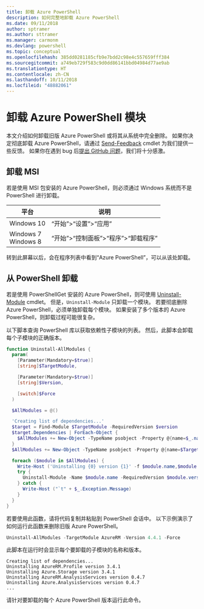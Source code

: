 ```yaml
---
title: 卸载 Azure PowerShell
description: 如何完整地卸载 Azure PowerShell
ms.date: 09/11/2018
author: sptramer
ms.author: sttramer
ms.manager: carmonm
ms.devlang: powershell
ms.topic: conceptual
ms.openlocfilehash: 385dd0281185cfb9e7bdd2c98e4c557659fff384
ms.sourcegitcommit: a749eb729f583c9d0dd86141bbd04984d77ae9ab
ms.translationtype: HT
ms.contentlocale: zh-CN
ms.lasthandoff: 10/11/2018
ms.locfileid: "48882061"
---
```

# <a name="uninstall-the-azure-powershell-module"></a>卸载 Azure PowerShell 模块

本文介绍如何卸载旧版 Azure PowerShell 或将其从系统中完全删除。 如果你决定彻底卸载 Azure PowerShell，请通过 [Send-Feedback](/powershell/module/azurerm.profile/send-feedback) cmdlet 为我们提供一些反馈。
如果你在遇到 bug 后[提出 GitHub 问题](https://github.com/azure/azure-powershell/issues)，我们将十分感激。

## <a name="uninstall-msi"></a>卸载 MSI

若是使用 MSI 包安装的 Azure PowerShell，则必须通过 Windows 系统而不是 PowerShell 进行卸载。

| 平台 | 说明 |
|----------|--------------|
| Windows 10 | “开始”>“设置”>“应用” |
| Windows 7 </br>Windows 8 | “开始”>“控制面板”>“程序”>“卸载程序” |

转到此屏幕以后，会在程序列表中看到“Azure PowerShell”，可以从该处卸载。

## <a name="uninstall-from-powershell"></a>从 PowerShell 卸载

若是使用 PowerShellGet 安装的 Azure PowerShell，则可使用 [Uninstall-Module](/powershell/module/powershellget/uninstall-module) cmdlet。 但是，`Uninstall-Module` 只卸载一个模块。 若要彻底删除 Azure PowerShell，必须单独卸载每个模块。 如果安装了多个版本的 Azure PowerShell，则卸载过程可能很复杂。

以下脚本查询 PowerShell 库以获取依赖性子模块的列表。 然后，此脚本会卸载每个子模块的正确版本。

```powershell
function Uninstall-AllModules {
  param(
    [Parameter(Mandatory=$true)]
    [string]$TargetModule,

    [Parameter(Mandatory=$true)]
    [string]$Version,

    [switch]$Force
  )

  $AllModules = @()

  'Creating list of dependencies...'
  $target = Find-Module $TargetModule -RequiredVersion $version
  $target.Dependencies | ForEach-Object {
    $AllModules += New-Object -TypeName psobject -Property @{name=$_.name; version=$_.requiredversion}
  }
  $AllModules += New-Object -TypeName psobject -Property @{name=$TargetModule; version=$Version}

  foreach ($module in $AllModules) {
    Write-Host ('Uninstalling {0} version {1}' -f $module.name,$module.version)
    try {
      Uninstall-Module -Name $module.name -RequiredVersion $module.version -Force:$Force -ErrorAction Stop
    } catch {
      Write-Host ("`t" + $_.Exception.Message)
    }
  }
}
```

若要使用此函数，请将代码复制并粘贴到 PowerShell 会话中。 以下示例演示了如何运行此函数来删除旧版 Azure PowerShell。

```powershell
Uninstall-AllModules -TargetModule AzureRM -Version 4.4.1 -Force
```

此脚本在运行时会显示每个要卸载的子模块的名称和版本。

```output
Creating list of dependencies...
Uninstalling AzureRM.Profile version 3.4.1
Uninstalling Azure.Storage version 3.4.1
Uninstalling AzureRM.AnalysisServices version 0.4.7
Uninstalling Azure.AnalysisServices version 0.4.7
...
```

请针对要卸载的每个 Azure PowerShell 版本运行此命令。

